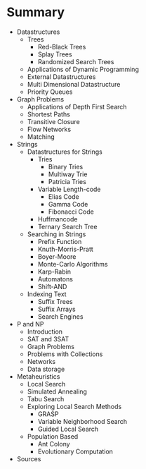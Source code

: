 # Summary

* Datastructures
    * Trees  
        * Red-Black Trees
        * Splay Trees
        * Randomized Search Trees
    * Applications of Dynamic Programming
    * External Datastructures
    * Multi Dimensional Datastructure
    * Priority Queues
* Graph Problems
    * Applications of Depth First Search
    * Shortest Paths
    * Transitive Closure
    * Flow Networks
    * Matching
* Strings
    * Datastructures for Strings
        * Tries
            * Binary Tries
            * Multiway Trie
            * Patricia Tries
        * Variable Length-code
            * Elias Code
            * Gamma Code
            * Fibonacci Code
        * Huffmancode
        * Ternary Search Tree
    * Searching in Strings
        * Prefix Function
        * Knuth-Morris-Pratt
        * Boyer-Moore
        * Monte-Carlo Algorithms
        * Karp-Rabin
        * Automatons
        * Shift-AND
    * Indexing Text
        * Suffix Trees
        * Suffix Arrays
        * Search Engines
* P and NP
    * Introduction 
    * SAT and 3SAT
    * Graph Problems
    * Problems with Collections
    * Networks
    * Data storage
* Metaheuristics
    * Local Search
    * Simulated Annealing
    * Tabu Search
    * Exploring Local Search Methods
        * GRASP
        * Variable Neighborhood Search
        * Guided Local Search
    * Population Based
        * Ant Colony
        * Evolutionary Computation
* Sources

